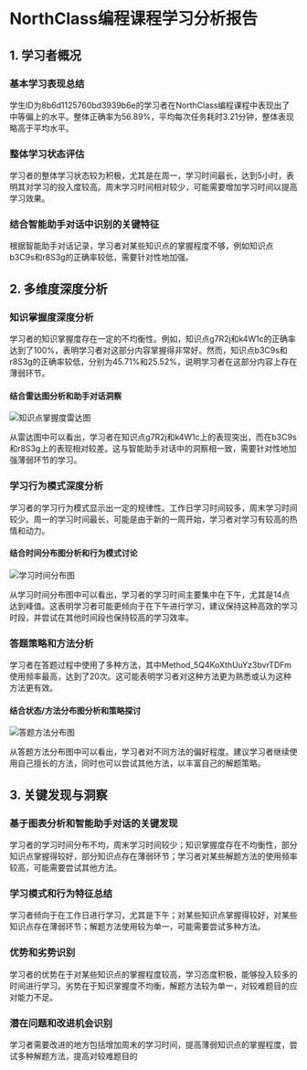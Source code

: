 # NorthClass编程课程学习分析报告

## 1. 学习者概况

### 基本学习表现总结
学生ID为8b6d1125760bd3939b6e的学习者在NorthClass编程课程中表现出了中等偏上的水平。整体正确率为56.89%，平均每次任务耗时3.21分钟，整体表现略高于平均水平。

### 整体学习状态评估
学习者的整体学习状态较为积极，尤其是在周一，学习时间最长，达到5小时，表明其对学习的投入度较高。周末学习时间相对较少，可能需要增加学习时间以提高学习效果。

### 结合智能助手对话中识别的关键特征
根据智能助手对话记录，学习者对某些知识点的掌握程度不够，例如知识点b3C9s和r8S3g的正确率较低，需要针对性地加强。

## 2. 多维度深度分析

### 知识掌握度深度分析
学习者的知识掌握度存在一定的不均衡性。例如，知识点g7R2j和k4W1c的正确率达到了100%，表明学习者对这部分内容掌握得非常好。然而，知识点b3C9s和r8S3g的正确率较低，分别为45.71%和25.52%，说明学习者在这部分内容上存在薄弱环节。

#### 结合雷达图分析和助手对话洞察
![知识点掌握度雷达图](D:\Vscode\Project\VisualAnalytics\EduAssistSys\backend\reports\images\chart_20250605_151033_0_knowledge_radar.png)

从雷达图中可以看出，学习者在知识点g7R2j和k4W1c上的表现突出，而在b3C9s和r8S3g上的表现相对较差。这与智能助手对话中的洞察相一致，需要针对性地加强薄弱环节的学习。

### 学习行为模式深度分析
学习者的学习行为模式显示出一定的规律性。工作日学习时间较多，周末学习时间较少。周一的学习时间最长，可能是由于新的一周开始，学习者对学习有较高的热情和动力。

#### 结合时间分布图分析和行为模式讨论
![学习时间分布图](D:\Vscode\Project\VisualAnalytics\EduAssistSys\backend\reports\images\chart_20250605_151040_1_behavior_hour.png)

从学习时间分布图中可以看出，学习者的学习时间主要集中在下午，尤其是14点达到峰值。这表明学习者可能更倾向于在下午进行学习，建议保持这种高效的学习时段，并尝试在其他时间段也保持较高的学习效率。

### 答题策略和方法分析
学习者在答题过程中使用了多种方法，其中Method_5Q4KoXthUuYz3bvrTDFm使用频率最高，达到了20次。这可能表明学习者对这种方法更为熟悉或认为这种方法更有效。

#### 结合状态/方法分布图分析和策略探讨
![答题方法分布图](D:\Vscode\Project\VisualAnalytics\EduAssistSys\backend\reports\images\chart_20250605_151043_2_behavior_method.png)

从答题方法分布图中可以看出，学习者对不同方法的偏好程度。建议学习者继续使用自己擅长的方法，同时也可以尝试其他方法，以丰富自己的解题策略。

## 3. 关键发现与洞察

### 基于图表分析和智能助手对话的关键发现
学习者的学习时间分布不均，周末学习时间较少；知识掌握度存在不均衡性，部分知识点掌握得较好，部分知识点存在薄弱环节；学习者对某些解题方法的使用频率较高，可能需要尝试其他方法。

### 学习模式和行为特征总结
学习者倾向于在工作日进行学习，尤其是下午；对某些知识点掌握得较好，对某些知识点存在薄弱环节；解题方法使用较为单一，可能需要尝试多种方法。

### 优势和劣势识别
学习者的优势在于对某些知识点的掌握程度较高，学习态度积极，能够投入较多的时间进行学习。劣势在于知识掌握度不均衡，解题方法较为单一，对较难题目的应对能力不足。

### 潜在问题和改进机会识别
学习者需要改进的地方包括增加周末的学习时间，提高薄弱知识点的掌握程度，尝试多种解题方法，提高对较难题目的